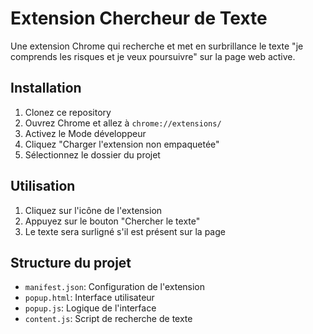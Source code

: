 # Extension Chercheur de Texte

Une extension Chrome qui recherche et met en surbrillance le texte "je comprends les risques et je veux poursuivre" sur la page web active.

## Installation

1. Clonez ce repository
2. Ouvrez Chrome et allez à `chrome://extensions/`
3. Activez le Mode développeur
4. Cliquez "Charger l'extension non empaquetée"
5. Sélectionnez le dossier du projet

## Utilisation

1. Cliquez sur l'icône de l'extension
2. Appuyez sur le bouton "Chercher le texte"
3. Le texte sera surligné s'il est présent sur la page

## Structure du projet

- `manifest.json`: Configuration de l'extension
- `popup.html`: Interface utilisateur
- `popup.js`: Logique de l'interface
- `content.js`: Script de recherche de texte